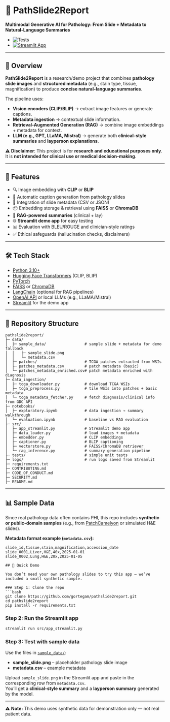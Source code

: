# 🧬 PathSlide2Report
**Multimodal Generative AI for Pathology: From Slide + Metadata to Natural-Language Summaries**

- ![Tests](https://github.com/gortegam/pathslide2report/actions/workflows/tests.yml/badge.svg)
- [![Streamlit App](https://static.streamlit.io/badges/streamlit_badge_black_white.svg)](https://pathslide2report.streamlit.app)
---

## 📌 Overview
**PathSlide2Report** is a research/demo project that combines **pathology slide images** and **structured metadata** (e.g., stain type, tissue, magnification) to produce **concise natural-language summaries**.  

The pipeline uses:
- **Vision encoders (CLIP/BLIP)** → extract image features or generate captions.
- **Metadata ingestion** → contextual slide information.
- **Retrieval-Augmented Generation (RAG)** → combine image embeddings + metadata for context.
- **LLM (e.g., GPT, LLaMA, Mistral)** → generate both **clinical-style summaries** and **layperson explanations**.

⚠️ **Disclaimer**: This project is for **research and educational purposes only**. It is **not intended for clinical use or medical decision-making**.  

---

## 🚀 Features
- 🔍 Image embedding with **CLIP** or **BLIP**
- 📝 Automatic caption generation from pathology slides
- 📑 Integration of slide metadata (CSV or JSON)
- 📦 Embedding storage & retrieval using **FAISS** or **ChromaDB**
- 🤖 **RAG-powered summaries** (clinical + lay)
- 🌐 **Streamlit demo app** for easy testing
- 📊 Evaluation with BLEU/ROUGE and clinician-style ratings
- ✅ Ethical safeguards (hallucination checks, disclaimers)

---

## 🛠️ Tech Stack
- [Python 3.10+](https://www.python.org/)  
- [Hugging Face Transformers](https://huggingface.co/docs/transformers/index) (CLIP, BLIP)  
- [PyTorch](https://pytorch.org/)  
- [FAISS](https://github.com/facebookresearch/faiss) or [ChromaDB](https://www.trychroma.com/)  
- [LangChain](https://www.langchain.com/) (optional for RAG pipelines)  
- [OpenAI API](https://platform.openai.com/) or local LLMs (e.g., LLaMA/Mistral)  
- [Streamlit](https://streamlit.io/) for the demo app  

---

## 📂 Repository Structure


```
pathslide2report/
├─ data/
│  ├─ sample_data/                 # sample slide + metadata for demo fallback
│  │   ├─ sample_slide.png
│  │   └─ metadata.csv
│  ├─ patches/                     # TCGA patches extracted from WSIs
│  ├─ patches_metadata.csv         # patch metadata (basic)
│  └─ patches_metadata_enriched.csv# patch metadata enriched with diagnosis
├─ data_ingestion/
│  ├─ tcga_downloader.py           # download TCGA WSIs
│  ├─ tcga_preprocess.py           # tile WSIs into patches + basic metadata
│  └─ tcga_metadata_fetcher.py     # fetch diagnosis/clinical info from GDC API
├─ notebooks/
│  ├─ exploratory.ipynb            # data ingestion → summary walkthrough
│  └─ evaluation.ipynb             # baseline vs RAG evaluation
├─ src/
│  ├─ app_streamlit.py             # Streamlit demo app
│  ├─ data_loader.py               # load images + metadata
│  ├─ embedder.py                  # CLIP embeddings
│  ├─ captioner.py                 # BLIP captioning
│  ├─ vectorstore.py               # FAISS/ChromaDB retriever
│  └─ rag_inference.py             # summary generation pipeline
├─ tests/                          # simple unit tests
├─ logs/                           # run logs saved from Streamlit
├─ requirements.txt
├─ CONTRIBUTING.md
├─ CODE_OF_CONDUCT.md
├─ SECURITY.md
├─ README.md

```




---

## 📊 Sample Data
Since real pathology data often contains PHI, this repo includes **synthetic or public-domain samples** (e.g., from [PatchCamelyon](https://github.com/basveeling/pcam) or simulated H&E slides).  

**Metadata format example (`metadata.csv`):**
```csv
slide_id,tissue,stain,magnification,accession_date
slide_0001,Liver,H&E,40x,2025-01-01
slide_0002,Lung,H&E,20x,2025-01-05

## 🧪 Quick Demo

You don’t need your own pathology slides to try this app — we’ve included a small synthetic sample.

### Step 1: Clone the repo
```bash
git clone https://github.com/gortegam/pathslide2report.git
cd pathslide2report
pip install -r requirements.txt
```

### Step 2: Run the Streamlit app
```bash
streamlit run src/app_streamlit.py
```

### Step 3: Test with sample data
Use the files in [`sample_data/`](sample_data/):

- **sample_slide.png** – placeholder pathology slide image  
- **metadata.csv** – example metadata  

Upload `sample_slide.png` in the Streamlit app and paste in the corresponding row from `metadata.csv`.  
You’ll get a **clinical-style summary** and a **layperson summary** generated by the model.

---

⚠️ **Note:** This demo uses synthetic data for demonstration only — not real patient data.
